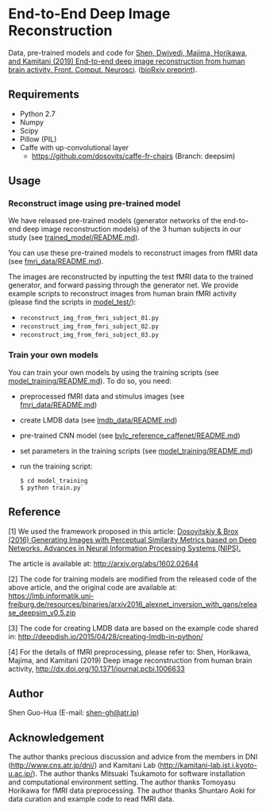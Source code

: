 # End-to-End Deep Image Reconstruction

Data, pre-trained models and code for [Shen, Dwivedi, Majima, Horikawa, and Kamitani (2019) End-to-end deep image reconstruction from human brain activity. Front. Comput. Neurosci](https://www.frontiersin.org/articles/10.3389/fncom.2019.00021/full). ([bioRxiv preprint](https://www.biorxiv.org/content/10.1101/272518v1)).

## Requirements

- Python 2.7
- Numpy 
- Scipy
- Pillow (PIL)
- Caffe with up-convolutional layer
    - https://github.com/dosovits/caffe-fr-chairs (Branch: deepsim)

## Usage

### Reconstruct image using pre-trained model

We have released pre-trained models (generator networks of the end-to-end deep image reconstruction models) of the 3 human subjects in our study (see [trained_model/README.md](trained_model/README.md)).

You can use these pre-trained models to reconstruct images from fMRI data (see [fmri_data/README.md](fmri_data/README.md)).

The images are reconstructed by inputting the test fMRI data to the trained generator, and forward passing through the generator net.
We provide example scripts to reconstruct images from human brain fMRI activity (please find the scripts in [model_test/](model_test/)):

- `reconstruct_img_from_fmri_subject_01.py`
- `reconstruct_img_from_fmri_subject_02.py`
- `reconstruct_img_from_fmri_subject_03.py`

### Train your own models

You can train your own models by using the training scripts (see [model_training/README.md](model_training/README.md)).
To do so, you need:

- preprocessed fMRI data and stimulus images (see [fmri_data/README.md](fmri_data/README.md))
- create LMDB data (see [lmdb_data/README.md](lmdb_data/README.md)) 
- pre-trained CNN model (see [bvlc_reference_caffenet/README.md](bvlc_reference_caffenet/README.md))
- set parameters in the training scripts (see [model_training/README.md](model_training/README.md)) 
- run the training script:

      $ cd model_training
      $ python train.py`

## Reference

[1] We used the framework proposed in this article: [Dosovitskiy & Brox (2016) Generating Images with Perceptual Similarity Metrics based on Deep Networks. Advances in Neural Information Processing Systems (NIPS).](http://lmb.informatik.uni-freiburg.de//Publications/2016/DB16c)

The article is available at: http://arxiv.org/abs/1602.02644

[2] The code for training models are modified from the released code of the above article, and the original code are available at: https://lmb.informatik.uni-freiburg.de/resources/binaries/arxiv2016_alexnet_inversion_with_gans/release_deepsim_v0.5.zip

[3] The code for creating LMDB data are based on the example code shared in: http://deepdish.io/2015/04/28/creating-lmdb-in-python/

[4] For the details of fMRI preprocessing, please refer to: Shen, Horikawa, Majima, and Kamitani (2019) Deep image reconstruction from human brain activity, http://dx.doi.org/10.1371/journal.pcbi.1006633

## Author

Shen Guo-Hua (E-mail: shen-gh@atr.jp)

## Acknowledgement

The author thanks precious discussion and advice from the members in DNI (http://www.cns.atr.jp/dni/) and Kamitani Lab (http://kamitani-lab.ist.i.kyoto-u.ac.jp/).
The author thanks Mitsuaki Tsukamoto for software installation and computational environment setting.
The author thanks Tomoyasu Horikawa for fMRI data preprocessing.
The author thanks Shuntaro Aoki for data curation and example code to read fMRI data.
